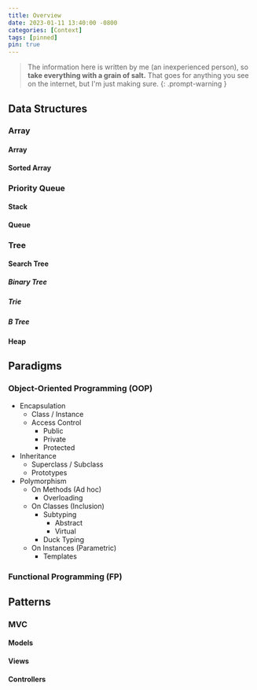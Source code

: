 ```yaml
---
title: Overview
date: 2023-01-11 13:40:00 -0800
categories: [Context]
tags: [pinned]
pin: true
---
```

> The information here is written by me (an inexperienced person), so **take everything with a grain of salt.**
> That goes for anything you see on the internet, but I'm just making sure.
{: .prompt-warning }


## Data Structures

### Array

#### Array

#### Sorted Array

### Priority Queue

#### Stack

#### Queue

### Tree

#### Search Tree

##### Binary Tree

##### Trie

##### B Tree

#### Heap

## Paradigms

### Object-Oriented Programming (OOP)
- Encapsulation
	- Class / Instance
	- Access Control
		- Public
		- Private
		- Protected
- Inheritance
	- Superclass / Subclass
	- Prototypes
- Polymorphism
	- On Methods (Ad hoc)
		- Overloading
	- On Classes (Inclusion)
		- Subtyping
			- Abstract
			- Virtual
		- Duck Typing
	- On Instances (Parametric)
		- Templates

### Functional Programming (FP)

## Patterns

### MVC

#### Models

#### Views

#### Controllers
